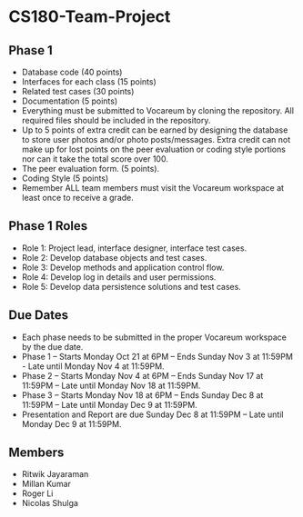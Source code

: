 # CS180-Team-Project

## Phase 1

- Database code (40 points)
- Interfaces for each class (15 points)
- Related test cases (30 points)
- Documentation (5 points)
- Everything must be submitted to Vocareum by cloning the repository. All required files should be included in the repository.
- Up to 5 points of extra credit can be earned by designing the database to store user photos and/or photo posts/messages. Extra credit can not make up for lost points on the peer evaluation or coding style portions nor can it take the total score over 100.
- The peer evaluation form. (5 points).
- Coding Style (5 points)
- Remember ALL team members must visit the Vocareum workspace at least once to receive a grade.

## Phase 1 Roles

- Role 1: Project lead, interface designer, interface test cases.
- Role 2: Develop database objects and test cases.
- Role 3: Develop methods and application control flow.
- Role 4: Develop log in details and user permissions. 
- Role 5: Develop data persistence solutions and test cases. 

## Due Dates

- Each phase needs to be submitted in the proper Vocareum workspace by the due date.
- Phase 1 – Starts Monday Oct 21 at 6PM – Ends Sunday Nov 3 at 11:59PM - Late until Monday Nov 4 at 11:59PM.
- Phase 2 – Starts Monday Nov 4 at 6PM – Ends Sunday Nov 17 at 11:59PM – Late until Monday Nov 18 at 11:59PM.
- Phase 3 – Starts Monday Nov 18 at 6PM – Ends Sunday Dec 8 at 11:59PM – Late until Monday Dec 9 at 11:59PM.
- Presentation and Report are due  Sunday Dec 8 at 11:59PM – Late until Monday Dec 9 at 11:59PM. 

## Members

- Ritwik Jayaraman
- Millan Kumar
- Roger Li
- Nicolas Shulga
